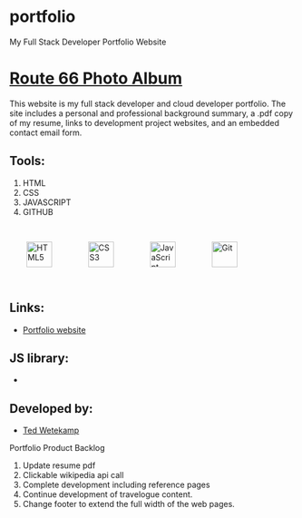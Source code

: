 # portfolio
My Full Stack Developer Portfolio Website



# [Route 66 Photo Album](./index.html)

This website is my full stack developer and cloud developer portfolio.  The site includes a personal and professional background summary, a .pdf copy of my resume, links to development project websites, and an embedded contact email form.

## Tools:

1. HTML
1. CSS
1. JAVASCRIPT
1. GITHUB

<div align="left">
  <img style="margin: 30px" src="https://profilinator.rishav.dev/skills-assets/html5-original-wordmark.svg" alt="HTML5" height="45" />
  <img style="margin: 30px" src="https://profilinator.rishav.dev/skills-assets/css3-original-wordmark.svg" alt="CSS3" height="45" />
  <img style="margin: 30px" src="https://profilinator.rishav.dev/skills-assets/javascript-original.svg" alt="JavaScript" height="45" />
  <img style="margin: 30px" src="https://profilinator.rishav.dev/skills-assets/git-scm-icon.svg" alt="Git" height="45" />
</div> 

## Links:
  - [Portfolio website](https://twetekamp.github.io/portfolio/)

## JS library:

- 


## Developed by:

- [Ted Wetekamp](https://www.linkedin.com/in/ted-wetekamp-a6a2281/)

Portfolio Product Backlog
1. Update resume pdf
2. Clickable wikipedia api call
3. Complete development including reference pages
4. Continue development of travelogue content.
5. Change footer to extend the full width of the web pages.